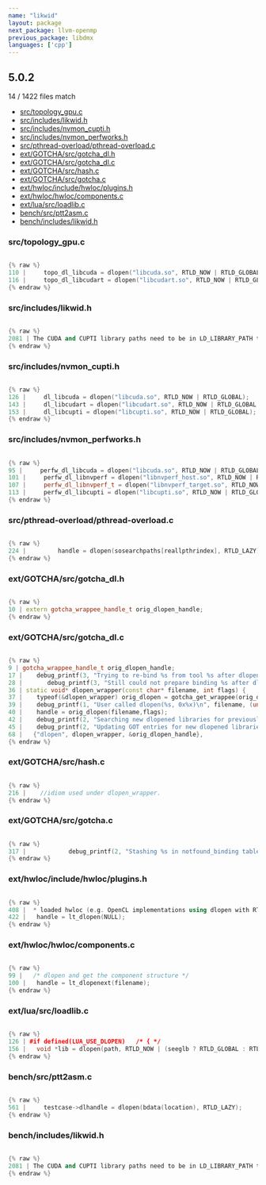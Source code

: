 ```yaml
---
name: "likwid"
layout: package
next_package: llvm-openmp
previous_package: libdmx
languages: ['cpp']
---
```

## 5.0.2
14 / 1422 files match

 - [src/topology_gpu.c](#srctopology_gpuc)
 - [src/includes/likwid.h](#srcincludeslikwidh)
 - [src/includes/nvmon_cupti.h](#srcincludesnvmon_cuptih)
 - [src/includes/nvmon_perfworks.h](#srcincludesnvmon_perfworksh)
 - [src/pthread-overload/pthread-overload.c](#srcpthread-overloadpthread-overloadc)
 - [ext/GOTCHA/src/gotcha_dl.h](#extgotchasrcgotcha_dlh)
 - [ext/GOTCHA/src/gotcha_dl.c](#extgotchasrcgotcha_dlc)
 - [ext/GOTCHA/src/hash.c](#extgotchasrchashc)
 - [ext/GOTCHA/src/gotcha.c](#extgotchasrcgotchac)
 - [ext/hwloc/include/hwloc/plugins.h](#exthwlocincludehwlocpluginsh)
 - [ext/hwloc/hwloc/components.c](#exthwlochwloccomponentsc)
 - [ext/lua/src/loadlib.c](#extluasrcloadlibc)
 - [bench/src/ptt2asm.c](#benchsrcptt2asmc)
 - [bench/includes/likwid.h](#benchincludeslikwidh)

### src/topology_gpu.c

```cpp

{% raw %}
110 |     topo_dl_libcuda = dlopen("libcuda.so", RTLD_NOW | RTLD_GLOBAL);
116 |     topo_dl_libcudart = dlopen("libcudart.so", RTLD_NOW | RTLD_GLOBAL | RTLD_NODELETE);
{% endraw %}

```
### src/includes/likwid.h

```cpp

{% raw %}
2081 | The CUDA and CUPTI library paths need to be in LD_LIBRARY_PATH to be found by dlopen.
{% endraw %}

```
### src/includes/nvmon_cupti.h

```cpp

{% raw %}
126 |     dl_libcuda = dlopen("libcuda.so", RTLD_NOW | RTLD_GLOBAL);
143 |     dl_libcudart = dlopen("libcudart.so", RTLD_NOW | RTLD_GLOBAL | RTLD_NODELETE);
153 |     dl_libcupti = dlopen("libcupti.so", RTLD_NOW | RTLD_GLOBAL);
{% endraw %}

```
### src/includes/nvmon_perfworks.h

```cpp

{% raw %}
95 |     perfw_dl_libcuda = dlopen("libcuda.so", RTLD_NOW | RTLD_GLOBAL);
101 |     perfw_dl_libnvperf = dlopen("libnvperf_host.so", RTLD_NOW | RTLD_GLOBAL);
107 |     perfw_dl_libnvperf_t = dlopen("libnvperf_target.so", RTLD_NOW | RTLD_GLOBAL);
113 |     perfw_dl_libcupti = dlopen("libcupti.so", RTLD_NOW | RTLD_GLOBAL);
{% endraw %}

```
### src/pthread-overload/pthread-overload.c

```cpp

{% raw %}
224 |         handle = dlopen(sosearchpaths[reallpthrindex], RTLD_LAZY);
{% endraw %}

```
### ext/GOTCHA/src/gotcha_dl.h

```cpp

{% raw %}
10 | extern gotcha_wrappee_handle_t orig_dlopen_handle;
{% endraw %}

```
### ext/GOTCHA/src/gotcha_dl.c

```cpp

{% raw %}
9 | gotcha_wrappee_handle_t orig_dlopen_handle;
17 |    debug_printf(3, "Trying to re-bind %s from tool %s after dlopen\n",
28 |       debug_printf(3, "Still could not prepare binding %s after dlopen\n", binding->user_binding->name);
36 | static void* dlopen_wrapper(const char* filename, int flags) {
37 |    typeof(&dlopen_wrapper) orig_dlopen = gotcha_get_wrappee(orig_dlopen_handle);
39 |    debug_printf(1, "User called dlopen(%s, 0x%x)\n", filename, (unsigned int) flags);
40 |    handle = orig_dlopen(filename,flags);
42 |    debug_printf(2, "Searching new dlopened libraries for previously-not-found exports\n");
45 |    debug_printf(2, "Updating GOT entries for new dlopened libraries\n");
68 |   {"dlopen", dlopen_wrapper, &orig_dlopen_handle},
{% endraw %}

```
### ext/GOTCHA/src/hash.c

```cpp

{% raw %}
216 |    //idiom used under dlopen_wrapper.
{% endraw %}

```
### ext/GOTCHA/src/gotcha.c

```cpp

{% raw %}
317 |            debug_printf(2, "Stashing %s in notfound_binding table to re-lookup on dlopens\n",
{% endraw %}

```
### ext/hwloc/include/hwloc/plugins.h

```cpp

{% raw %}
408 |  * loaded hwloc (e.g. OpenCL implementations using dlopen with RTLD_LAZY).
422 |   handle = lt_dlopen(NULL);
{% endraw %}

```
### ext/hwloc/hwloc/components.c

```cpp

{% raw %}
99 |   /* dlopen and get the component structure */
100 |   handle = lt_dlopenext(filename);
{% endraw %}

```
### ext/lua/src/loadlib.c

```cpp

{% raw %}
126 | #if defined(LUA_USE_DLOPEN)	/* { */
156 |   void *lib = dlopen(path, RTLD_NOW | (seeglb ? RTLD_GLOBAL : RTLD_LOCAL));
{% endraw %}

```
### bench/src/ptt2asm.c

```cpp

{% raw %}
561 |     testcase->dlhandle = dlopen(bdata(location), RTLD_LAZY);
{% endraw %}

```
### bench/includes/likwid.h

```cpp

{% raw %}
2081 | The CUDA and CUPTI library paths need to be in LD_LIBRARY_PATH to be found by dlopen.
{% endraw %}

```